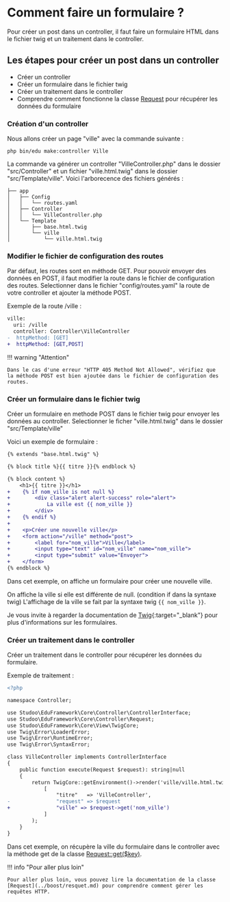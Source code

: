 # Comment faire un formulaire ?

Pour créer un post dans un controller, il faut faire un formulaire HTML dans le fichier twig et un traitement dans le controller.

## Les étapes pour créer un post dans un controller

- Créer un controller
- Créer un formulaire dans le fichier twig
- Créer un traitement dans le controller
- Comprendre comment fonctionne la classe [Request](../boost/resquet.md) pour récupérer les données du formulaire



### Création d'un controller

Nous allons créer un page "ville" avec la commande suivante :

```Shell
php bin/edu make:controller Ville
```

La commande va générer un controller "VilleController.php" dans le dossier "src/Controller" et un fichier "ville.html.twig" dans le dossier "src/Template/ville".
Voici l'arborecence des fichiers générés :

``` hl_lines="5 8 9"
├── app
│   ├── Config
│   │   └── routes.yaml
│   ├── Controller
│   │   └── VilleController.php
│   └── Template
│       ├── base.html.twig
│       └── ville
│           └── ville.html.twig
```

### Modifier le fichier de configuration des routes

Par défaut, les routes sont en méthode GET. Pour pouvoir envoyer des données en POST, il faut modifier la route dans le fichier de configuration des routes.
Selectionner dans le fichier "config/routes.yaml" la route de votre controller et ajouter la méthode POST.

Exemple de la route /ville :

```diff
ville:
  uri: /ville
  controller: Controller\VilleController
-  httpMethod: [GET]
+  httpMethod: [GET,POST]
```

!!! warning "Attention"

    Dans le cas d'une erreur "HTTP 405 Method Not Allowed", vérifiez que la méthode POST est bien ajoutée dans le fichier de configuration des routes.

### Créer un formulaire dans le fichier twig

Créer un formulaire en methode POST dans le fichier twig pour envoyer les données au controller.
Selectionner le ficher "ville.html.twig" dans le dossier "src/Template/ville"

Voici un exemple de formulaire :

```diff
{% extends "base.html.twig" %}

{% block title %}{{ titre }}{% endblock %}

{% block content %}
    <h1>{{ titre }}</h1>
+    {% if nom_ville is not null %}
+        <div class="alert alert-success" role="alert">
+            La ville est {{ nom_ville }}
+        </div>
+    {% endif %}
+
+    <p>Créer une nouvelle ville</p>
+    <form action="/ville" method="post">
+        <label for="nom_ville">Ville</label>
+        <input type="text" id="nom_ville" name="nom_ville">
+        <input type="submit" value="Envoyer">
+    </form>
{% endblock %}
```

Dans cet exemple, on affiche un formulaire pour créer une nouvelle ville. 

On affiche la ville si elle est différente de null. (condition if dans la syntaxe twig)
L'affichage de la ville se fait par la syntaxe twig `{{ nom_ville }}`.

Je vous invite à regarder la documentation de [Twig](https://twig.symfony.com/doc/3.x/){:target="_blank"} pour plus d'informations sur les formulaires.

### Créer un traitement dans le controller

Créer un traitement dans le controller pour récupérer les données du formulaire.

Exemple de traitement :

```diff
<?php

namespace Controller;

use Studoo\EduFramework\Core\Controller\ControllerInterface;
use Studoo\EduFramework\Core\Controller\Request;
use Studoo\EduFramework\Core\View\TwigCore;
use Twig\Error\LoaderError;
use Twig\Error\RuntimeError;
use Twig\Error\SyntaxError;

class VilleController implements ControllerInterface
{
	public function execute(Request $request): string|null
	{
		return TwigCore::getEnvironment()->render('ville/ville.html.twig',
		    [
		        "titre"   => 'VilleController',
- 		        "request" => $request
+ 		        "ville" => $request->get('nom_ville')
		    ]
		);
	}
}
```

Dans cet exemple, on récupère la ville du formulaire dans le controller avec la méthode get de la classe [Request::get($key)](../boost/resquet.md#getkey).


!!! info "Pour aller plus loin"

    Pour aller plus loin, vous pouvez lire la documentation de la classe [Request](../boost/resquet.md) pour comprendre comment gérer les requêtes HTTP.


